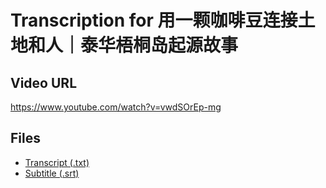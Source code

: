 # Transcription for 用一颗咖啡豆连接土地和人｜泰华梧桐岛起源故事
## Video URL
https://www.youtube.com/watch?v=vwdSOrEp-mg
 
## Files
- [Transcript (.txt)](./transcript.txt)
- [Subtitle (.srt)](./transcript.srt)
